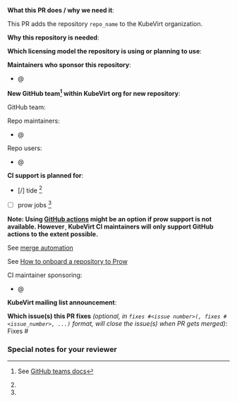 <!--  Thanks for sending a pull request!  Here are some tips for you:
* Consider creating this PR as draft: https://github.com/kubevirt/kubevirt/blob/main/CONTRIBUTING.md#consider-opening-your-pull-request-as-draft
-->

**What this PR does / why we need it**:

This PR adds the repository `repo_name` to the KubeVirt organization.

**Why this repository is needed**:

<!--
    Explain in detail what the repository will host, how it is related to KubeVirt and how it is beneficial for KubeVirt.
-->

**Which licensing model the repository is using or planning to use**:

<!--
    Explain which license model you are using or intending to use. Note that, since KubeVirt is a CNCF project, if the license model is in conflict with CNCF policies, this PR is not likely to get approved.
    Note: [CNCF is recommending Apache-2.0](https://www.cncf.io/blog/2017/02/01/cncf-recommends-aslv2/)
-->

**Maintainers who sponsor this repository**:

<!--
    A maintainer from https://github.com/kubevirt/community/blob/main/MAINTAINERS.md is required to sponsor the repository PR
-->

- @

**New GitHub team[^1] within KubeVirt org for new repository**:

<!--
    Add a `team` section in `orgs.yaml` to give the people access to the repo that need it.
-->

GitHub team:

Repo maintainers:

- @

Repo users:

- @

[^1]: See [GitHub teams docs](https://docs.github.com/en/organizations/organizing-members-into-teams/about-teams)

**CI support is planned for**:

- [/] tide [^2]
- [ ] prow jobs [^3]

**Note: Using [GitHub actions](https://docs.github.com/en/actions) might be an option if prow support is not available. However¸ KubeVirt CI maintainers will only support GitHub actions to the extent possible.**

[^2]:
See [merge automation](https://github.com/kubevirt/community/blob/main/docs/add-merge-automation-to-your-repository.md)
[^3]:
See [How to onboard a repository to Prow](https://github.com/kubevirt/project-infra/blob/main/docs/how-to-onboard-a-repository.md)

CI maintainer sponsoring:

<!--
    A CI maintainer from [CI maintainers](../../OWNERS_ALIASES) is required to sponsor the repository PR if CI support is required.
-->

- @

**KubeVirt mailing list announcement**:

<!--
    Place a link to an email with announcement to [kubevirt-dev](https://groups.google.com/g/kubevirt-dev/) here
-->

**Which issue(s) this PR fixes** *(optional, in `fixes #<issue number>(, fixes #<issue_number>, ...)` format, will close
the issue(s) when PR gets merged)*:
Fixes #

### Special notes for your reviewer
